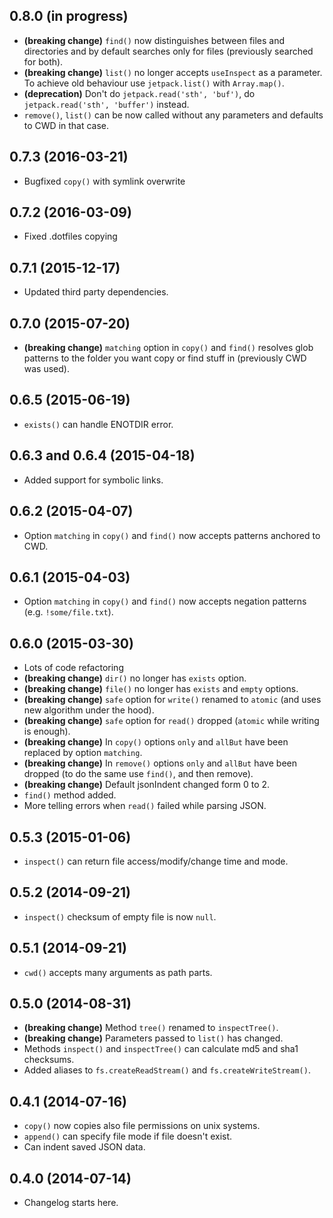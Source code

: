 0.8.0 (in progress)
-------------------
* **(breaking change)** `find()` now distinguishes between files and directories and by default searches only for files (previously searched for both).
* **(breaking change)** `list()` no longer accepts `useInspect` as a parameter. To achieve old behaviour use `jetpack.list()` with `Array.map()`.
* **(deprecation)** Don't do `jetpack.read('sth', 'buf')`, do `jetpack.read('sth', 'buffer')` instead.
* `remove()`, `list()` can be now called without any parameters and defaults to CWD in that case.

0.7.3 (2016-03-21)
-------------------
* Bugfixed `copy()` with symlink overwrite

0.7.2 (2016-03-09)
-------------------
* Fixed .dotfiles copying

0.7.1 (2015-12-17)
-------------------
* Updated third party dependencies.

0.7.0 (2015-07-20)
-------------------
* **(breaking change)** `matching` option in `copy()` and `find()` resolves glob patterns to the folder you want copy or find stuff in (previously CWD was used).

0.6.5 (2015-06-19)
-------------------
* `exists()` can handle ENOTDIR error.

0.6.3 and 0.6.4 (2015-04-18)
-------------------
* Added support for symbolic links.

0.6.2 (2015-04-07)
-------------------
* Option `matching` in `copy()` and `find()` now accepts patterns anchored to CWD.

0.6.1 (2015-04-03)
-------------------
* Option `matching` in `copy()` and `find()` now accepts negation patterns (e.g. `!some/file.txt`).

0.6.0 (2015-03-30)
-------------------
* Lots of code refactoring
* **(breaking change)** `dir()` no longer has `exists` option.
* **(breaking change)** `file()` no longer has `exists` and `empty` options.
* **(breaking change)** `safe` option for `write()` renamed to `atomic` (and uses new algorithm under the hood).
* **(breaking change)** `safe` option for `read()` dropped (`atomic` while writing is enough).
* **(breaking change)** In `copy()` options `only` and `allBut` have been replaced by option `matching`.
* **(breaking change)** In `remove()` options `only` and `allBut` have been dropped (to do the same use `find()`, and then remove).
* **(breaking change)** Default jsonIndent changed form 0 to 2.
* `find()` method added.
* More telling errors when `read()` failed while parsing JSON.

0.5.3 (2015-01-06)
-------------------
* `inspect()` can return file access/modify/change time and mode.

0.5.2 (2014-09-21)
-------------------
* `inspect()` checksum of empty file is now `null`.

0.5.1 (2014-09-21)
-------------------
* `cwd()` accepts many arguments as path parts.

0.5.0 (2014-08-31)
-------------------
* **(breaking change)** Method `tree()` renamed to `inspectTree()`.
* **(breaking change)** Parameters passed to `list()` has changed.
* Methods `inspect()` and `inspectTree()` can calculate md5 and sha1 checksums.
* Added aliases to `fs.createReadStream()` and `fs.createWriteStream()`.

0.4.1 (2014-07-16)
-------------------
* `copy()` now copies also file permissions on unix systems.
* `append()` can specify file mode if file doesn't exist.
* Can indent saved JSON data.

0.4.0 (2014-07-14)
-------------------
* Changelog starts here.
